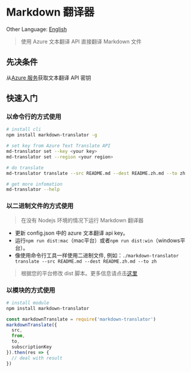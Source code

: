 # Markdown 翻译器

Other Language: [English](./README.md)

> 使用 Azure 文本翻译 API 直接翻译 Markdown 文件

## 先决条件

从[Azure 服务](https://docs.microsoft.com/zh-cn/azure/cognitive-services/translator/translator-text-how-to-signup)获取文本翻译 API 密钥

## 快速入门

### 以命令行的方式使用

```bash
# install cli
npm install markdown-translator -g

# set key from Azure Text Translate API
md-translator set --key <your key>
md-translator set --region <your region>

# do translate
md-translator translate --src README.md --dest README.zh.md --to zh

# get more infomation
md-translator --help
```

### 以二进制文件的方式使用

> 在没有 Nodejs 环境的情况下运行 Markdown 翻译器

- 更新 config.json 中的 azure 文本翻译 api key。
- 运行`npm run dist:mac`（mac平台）或者`npm run dist:win`（windows平台）。
- 像使用命令行工具一样使用二进制文件, 例如：`./markdown-translator translate --src README.md --dest README.zh.md --to zh`

> 根据您的平台修改 dist 脚本。更多信息请点击[这里](https://github.com/zeit/pkg)

### 以模块的方式使用

```bash
# install module
npm install markdown-translator
```

```javascript
const markdownTranslate = require('markdown-translator')
markdownTranslate({
  src,
  from,
  to,
  subscriptionKey
}).then(res => {
  // deal with result
})
```
